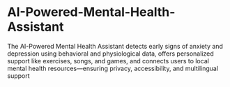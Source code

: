 # AI-Powered-Mental-Health-Assistant
The AI-Powered Mental Health Assistant detects early signs of anxiety and depression using behavioral and physiological data, offers personalized support like exercises, songs, and games, and connects users to local mental health resources—ensuring privacy, accessibility, and multilingual support
